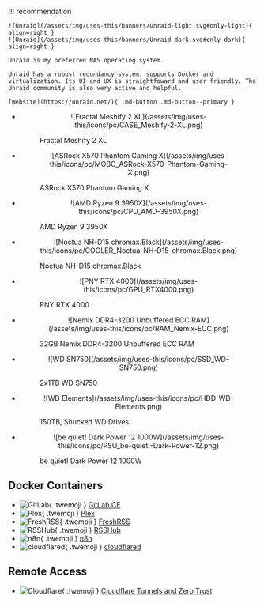 !!! recommendation

    ![Unraid](/assets/img/uses-this/banners/Unraid-light.svg#only-light){ align=right }
    ![Unraid](/assets/img/uses-this/banners/Unraid-dark.svg#only-dark){ align=right }

    Unraid is my preferred NAS operating system.

    Unraid has a robust redundancy system, supports Docker and virtualization. Its UI and UX is straightfoward and user friendly. The Unraid community is also very active and helpful.

    [Website](https://unraid.net/){ .md-button .md-button--primary }

<div class="grid cards" markdown>

-   <figure markdown>
    <p align="center">
    ![Fractal Meshify 2 XL](/assets/img/uses-this/icons/pc/CASE_Meshify-2-XL.png)
    <figcaption>Fractal Meshify 2 XL</figcaption>
    </p>
    </figure>

-   <figure markdown>
    <p align="center">
    ![ASRock X570 Phantom Gaming X](/assets/img/uses-this/icons/pc/MOBO_ASRock-X570-Phantom-Gaming-X.png)
    <figcaption>ASRock X570 Phantom Gaming X</figcaption>
    </p>
    </figure>

-   <figure markdown>
    <p align="center">
    ![AMD Ryzen 9 3950X](/assets/img/uses-this/icons/pc/CPU_AMD-3950X.png)
    <figcaption>AMD Ryzen 9 3950X</figcaption>
    </p>
    </figure>

-   <figure markdown>
    <p align="center">
    ![Noctua NH-D15 chromax.Black](/assets/img/uses-this/icons/pc/COOLER_Noctua-NH-D15-chromax.Black.png)
    <figcaption>Noctua NH-D15 chromax.Black</figcaption>
    </p>
    </figure>

-   <figure markdown>
    <p align="center">
    ![PNY RTX 4000](/assets/img/uses-this/icons/pc/GPU_RTX4000.png)
    <figcaption>PNY RTX 4000</figcaption>
    </p>
    </figure>

-   <figure markdown>
    <p align="center">
    ![Nemix DDR4-3200 Unbuffered ECC RAM](/assets/img/uses-this/icons/pc/RAM_Nemix-ECC.png)
    <figcaption>32GB Nemix DDR4-3200 Unbuffered ECC RAM</figcaption>
    </p>
    </figure>

-   <figure markdown>
    <p align="center">
    ![WD SN750](/assets/img/uses-this/icons/pc/SSD_WD-SN750.png)
    <figcaption>2x1TB WD SN750</figcaption>
    </p>
    </figure>

-   <figure markdown>
    <p align="center">
    ![WD Elements](/assets/img/uses-this/icons/pc/HDD_WD-Elements.png)
    <figcaption>150TB, Shucked WD Drives</figcaption>
    </p>
    </figure>

-   <figure markdown>
    <p align="center">
    ![be quiet! Dark Power 12 1000W](/assets/img/uses-this/icons/pc/PSU_be-quiet!-Dark-Power-12.png)
    <figcaption>be quiet! Dark Power 12 1000W</figcaption>
    </p>
    </figure>

</div>

## Docker Containers

<div class="grid cards" markdown>

- ![GitLab](/assets/img/uses-this/icons/GitLab.svg){ .twemoji } [GitLab CE](https://about.gitlab.com/install/)
- ![Plex](/assets/img/uses-this/icons/Plex.svg){ .twemoji } [Plex](https://www.plex.tv/)
- ![FreshRSS](/assets/img/uses-this/icons/FreshRSS.png){ .twemoji } [FreshRSS](https://www.freshrss.org/)
- ![RSSHub](/assets/img/uses-this/icons/RSSHub.png){ .twemoji } [RSSHub](https://github.com/DIYgod/RSSHub)
- ![n8n](/assets/img/uses-this/icons/n8n.png){ .twemoji } [n8n](https://n8n.io)
- ![cloudflared](/assets/img/uses-this/icons/Cloudflare.svg){ .twemoji } [cloudflared](https://github.com/cloudflare/cloudflared)

</div>

## Remote Access

<div class="grid cards" markdown>

- ![Cloudflare](/assets/img/uses-this/icons/Cloudflare.svg){ .twemoji } [Cloudflare Tunnels and Zero Trust](https://www.cloudflare.com/products/tunnel/)

</div>